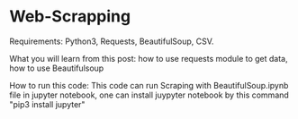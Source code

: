 # Web-Scrapping

Requirements:
Python3, 
Requests, 
BeautifulSoup, 
CSV. 

What you will learn from this post: 
how to use requests module to get data, 
how to use Beautifulsoup


How to run this code:
This code can run Scraping with BeautifulSoup.ipynb file in jupyter notebook, 
one can install juypyter notebook by this command "pip3 install jupyter"



